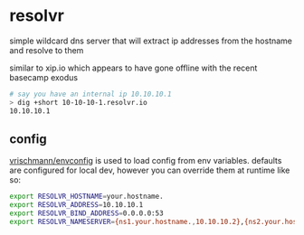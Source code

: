 # resolvr

simple wildcard dns server that will extract ip addresses from the hostname and resolve to them

similar to xip.io which appears to have gone offline with the recent basecamp exodus

```bash
# say you have an internal ip 10.10.10.1
> dig +short 10-10-10-1.resolvr.io
10.10.10.1
```

## config

[vrischmann/envconfig](https://github.com/vrischmann/envconfig) is used to load config from env variables. 
defaults are configured for local dev, however you can override them at runtime like so:

```bash
export RESOLVR_HOSTNAME=your.hostname.
export RESOLVR_ADDRESS=10.10.10.1
export RESOLVR_BIND_ADDRESS=0.0.0.0:53
export RESOLVR_NAMESERVER={ns1.your.hostname.,10.10.10.2},{ns2.your.hostname.,10.10.10.3}
```
